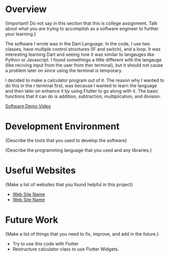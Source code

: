 # Overview

{Important!  Do not say in this section that this is college assignment.  Talk about what you are trying to accomplish as a software engineer to further your learning.}

The software I wrote was in the Dart Language. In the code, I use two classes, have multiple control structures (IF and switch), and a loop.  It was interesting learning Dart and seeing how it was similar to langauges like Python or Javascript.  I found somethings a little different with the langauge (like reciving input from the user from ther terminal), but it should not cause a problem later on since using the terminal is temporary.  

I decided to make a calculator program out of it.  The reason why I wanted to do this in the r terminal first, was because I wanted to learn the language and then later on enhance it by using Flutter to go along with it.  The basic functions that it can do is addition, subtraction, multiplication, and division.  

[Software Demo Video](http://youtube.link.goes.here)

# Development Environment

{Describe the tools that you used to develop the software}

{Describe the programming language that you used and any libraries.}

# Useful Websites

{Make a list of websites that you found helpful in this project}
* [Web Site Name](http://url.link.goes.here)
* [Web Site Name](http://url.link.goes.here)

# Future Work

{Make a list of things that you need to fix, improve, and add in the future.}
* Try to use this code with Flutter
* Restructure calculator class to use Flutter Widgets.
